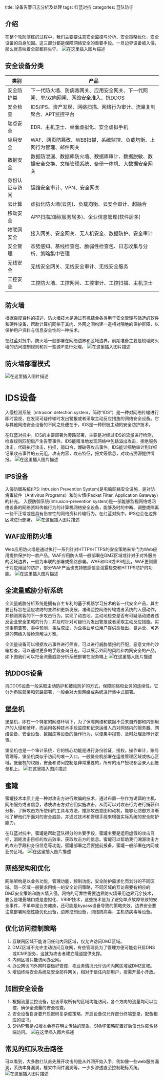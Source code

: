 ﻿title: 设备告警日志分析及处理
tags: 红蓝对抗
categories: 蓝队防守

## 介绍

在整个攻防演练的过程中，我们主要要注意安全监控与分析、安全策略优化、安全设备的自身加固。这三部分都是保障网络安全的重要手段。一旦边界设备被入侵，那么就意味着全部都将失守。
![在这里插入图片描述](https://img-blog.csdnimg.cn/20210422113854988.png?x-oss-process=image/watermark,type_ZmFuZ3poZW5naGVpdGk,shadow_10,text_aHR0cHM6Ly9ibG9nLmNzZG4ubmV0L3dlaXhpbl80NTAwNzA3Mw==,size_16,color_FFFFFF,t_70#pic_center)
## 安全设备分类
| 类别 | 产品 |
|--|--|
| 安全防护类 | 下一代防火墙、防病毒网关、应用安全网关、下一代网闸、单/双向网闸、网络安全准入、抗DDOS |
|安全检查|IDS/IPS、资产发现、网络扫描、网络行为审计、流量复制聚合、APT监控平台|
|端点安全|EDR、主机卫士、桌面虚拟化、安全虚拟手机|
|应用安全|WAF、网页防篡改、WEB扫描、系统监控、负载均衡、上网行为管理、邮件网关|
|数据安全|数据防泄漏、数据库防火墙、数据库审计、数据脱敏、数据安全交换、文档管理系统、备份一体机、大数据安全网关|
|身份认证与访问|运维安全审计、VPN、安全网关|
|云计算|虚拟化防火墙(云防)、负载均衡、云安全审计、超融合|
|移动安全|APP扫描加固(服务居多)、企业信息管理(软件居多)|
|物联网安全|接入网关、安全网关、无人机安全、数据防护、安全审计|
|安全管理|态势感知、基线检查包、脆弱性检查包、日志收集与分析、策略集中管理|
|无线安全|无线安全网关、无线安全审计、无线安全服务|
|工控安全|工控防火墙、工控网闸、工控审计、工控扫描、主机卫士|

## 防火墙
根据百度百科的描述，防火墙技术是通过有机结合各类用于安全管理与筛选的软件和硬件设备，帮助计算机网络于其内、外网之间构建一道相对隔绝的保护屏障，以保护用户资料与信息安全性的一种技术。

在红蓝对抗中，防火墙一般部署在网络边界和区域边界。前期准备主要是梳理防火墙的访问控制规则和对一些源IP进行处理。
![在这里插入图片描述](https://img-blog.csdnimg.cn/20210422110208882.png?x-oss-process=image/watermark,type_ZmFuZ3poZW5naGVpdGk,shadow_10,text_aHR0cHM6Ly9ibG9nLmNzZG4ubmV0L3dlaXhpbl80NTAwNzA3Mw==,size_16,color_FFFFFF,t_70)
## 防火墙部署模式
![在这里插入图片描述](https://img-blog.csdnimg.cn/20210422120457876.png?x-oss-process=image/watermark,type_ZmFuZ3poZW5naGVpdGk,shadow_10,text_aHR0cHM6Ly9ibG9nLmNzZG4ubmV0L3dlaXhpbl80NTAwNzA3Mw==,size_16,color_FFFFFF,t_70)

# IDS设备

入侵检测系统（intrusion detection system，简称“IDS”）是一种对网络传输进行即时监视，在发现可疑传输时发出警报或者采取主动反应措施的网络安全设备。它与其他网络安全设备的不同之处便在于，IDS是一种积极主动的安全防护技术。

在红蓝对抗中，IDS的主要部署为旁路部署，主要是对经过IDS的流量进行检测，检查规则匹配后产生告警事件。IDS能精准地发现网络中包括溢出攻击，拒绝服务攻击，代码执行攻击，扫描，弱口令，爆破等攻击事件。IDS能详细地审计到详细记录攻击事件的五元组，攻击内容，攻击特征，报文等信息，对攻击溯源提供情报。
![在这里插入图片描述](https://img-blog.csdnimg.cn/20210422112436152.jpg?x-oss-process=image/watermark,type_ZmFuZ3poZW5naGVpdGk,shadow_10,text_aHR0cHM6Ly9ibG9nLmNzZG4ubmV0L3dlaXhpbl80NTAwNzA3Mw==,size_16,color_FFFFFF,t_70#pic_center)
## IPS设备
入侵防御系统(IPS: Intrusion Prevention System)是电脑网络安全设施，是对防病毒软件（Antivirus Programs）和防火墙(Packet Filter, Application Gateway)的补充。 入侵防御系统(Intrusion-prevention system)是一部能够监视网络或网络设备的网络资料传输行为的计算机网络安全设备，能够及时的中断、调整或隔离一些不正常或是具有伤害性的网络资料传输行为。在红蓝对抗中，IPS也会在边界区域进行部署。
![在这里插入图片描述](https://img-blog.csdnimg.cn/20210422120940313.png?x-oss-process=image/watermark,type_ZmFuZ3poZW5naGVpdGk,shadow_10,text_aHR0cHM6Ly9ibG9nLmNzZG4ubmV0L3dlaXhpbl80NTAwNzA3Mw==,size_16,color_FFFFFF,t_70)
## WAF应用防火墙
Web应用防火墙是通过执行一系列针对HTTP/HTTPS的安全策略来专门为Web应用提供保护的一款产品。WAF应用防火墙一般部署在DMZ区域或针对于对外服务的区域边界，一般为串联的部署或旁路部署。WAF和IDS或IPS相比，WAF更侧重于对应用层的防护，部分WAF产品也支持敏感信息泄露检查和HTTPS防护的功能。
![在这里插入图片描述](https://img-blog.csdnimg.cn/20210422121709220.png?x-oss-process=image/watermark,type_ZmFuZ3poZW5naGVpdGk,shadow_10,text_aHR0cHM6Ly9ibG9nLmNzZG4ubmV0L3dlaXhpbl80NTAwNzA3Mw==,size_16,color_FFFFFF,t_70)
## 全流量威胁分析系统
全流量威胁分析系统是拥有自主专利的基于机器学习技术的新一代安全产品，其主要目标旨在适应攻防的变种和更新发展，准确监控网络传输或者系统的入侵动作，并预测黑客的下一步攻击行为。实现了动态地、主动地检查是否有可疑活动或者违反企业安全策略的行为；并及时针对可疑行为发出警报或者采取主动反应措施。实现事前告警、事中预测、事后取证，为企事业单位用户提供高检出、易运营、可追溯的网络入侵检测解决方案。

全流量设备可以根据攻击事件进行筛查，可以进行威胁情报的匹配，恶意文件的沙箱检查，可以通过更多的手段查询日志，可以展示外网的风险和内网安全的产品。如下图我们可以把全流量威胁分析系统部署在服务端上
![在这里插入图片描述](https://img-blog.csdnimg.cn/2021042212210328.png?x-oss-process=image/watermark,type_ZmFuZ3poZW5naGVpdGk,shadow_10,text_aHR0cHM6Ly9ibG9nLmNzZG4ubmV0L3dlaXhpbl80NTAwNzA3Mw==,size_16,color_FFFFFF,t_70)
## 抗DDOS设备
抗DDOS设备一般采取主动防护和被动防护的方式，保障网络和业务的连续性，它分为串联部署和旁路部署，一般会对大型网络或系统进行集中式部署。

## 堡垒机
堡垒机，即在一个特定的网络环境下，为了保障网络和数据不受来自外部和内部用户的入侵和破坏，而运用各种技术手段监控和记录运维人员对网络内的服务器、网络设备、安全设备、数据库等设备的操作行为，以便集中报警、及时处理及审计定责。

堡垒机也是一个审计系统，它的核心功能是进行身份验证，授权，操作审计，账号管理等，堡垒机类似于访问的唯一入口，一般堡垒机部署在运维管理区域或核心区域。堡垒机的权限，安全和访问控制是非常重要的，所有的用户授权都会录入到堡垒机上。
![在这里插入图片描述](https://img-blog.csdnimg.cn/20210422123719374.png?x-oss-process=image/watermark,type_ZmFuZ3poZW5naGVpdGk,shadow_10,text_aHR0cHM6Ly9ibG9nLmNzZG4ubmV0L3dlaXhpbl80NTAwNzA3Mw==,size_16,color_FFFFFF,t_70)
## 蜜罐
蜜罐技术本质上是一种对攻击方进行欺骗的技术，通过布置一些作为诱饵的主机、网络服务或者信息，诱使攻击方对它们实施攻击，从而可以对攻击行为进行捕获和分析，了解攻击方所使用的工具与方法，推测攻击意图和动机，能够让防御方清晰地了解他们所面对的安全威胁，并通过技术和管理手段来增强实际系统的安全防护能力。

在红蓝对抗中，蜜罐是帮助蓝队得分的主要手段，蜜罐主要是运用虚假的攻击目标，消耗攻击目标的攻击效率，获取攻击方的信息。蜜罐可以帮助我们溯源攻击方的攻击手段和身份信息等功能，蜜罐部署之后要提前报备。蜜罐一般部署在内网或业务区域。
![在这里插入图片描述](https://img-blog.csdnimg.cn/20210422153645630.png?x-oss-process=image/watermark,type_ZmFuZ3poZW5naGVpdGk,shadow_10,text_aHR0cHM6Ly9ibG9nLmNzZG4ubmV0L3dlaXhpbl80NTAwNzA3Mw==,size_16,color_FFFFFF,t_70#pic_center)
## 网络架构和优化
网络架构是以业务功能，管理功能，控制功能，安全防护需求化而划分的不同区域。同一区域一般要求用统一的安全访问策略，不同区域的互访需要有相应的DMZ安全策略和防火墙入侵。网络的可靠性需要边界防火墙采用边界冗余技术，要么是堆叠端口或是虚拟化、VRRP技术，这些技术是为了避免单点故障导致的安全事件，不单单是业务瘫痪，还可能是bypass设备导致的策略失效。边界安全要注意部署网络性能优化设备，边界控制设备，网络防病毒，主机防病毒等设备。

## 优化访问控制策略

 1. 互联网区域不能访问任何内网区域，仅允许访问DMZ区域。
 2. DMZ区域不允许主动访问互联网，有些管理员为了管理方便可能会开启DNS或ICMP服务，这就为攻击者建立隧道提供支撑。
 3. 内网区域只能访问办公网。
 4. 办公网访问外网时要做好管控，视业务情况允许访问内网区域或DMZ区域。
 5. 增加终端安全系统及安全邮件网关，相对于信任内部用户，按需开最小开放。

## 加固安全设备

 1. 根据流量监控设备，应该采取所有的区域均能访问，各个方向的流量均可以监控，确保全流量的安全检查。
 2. 安全设备自身要开启密码复杂度策略，开启设备仅允许部分终端登录，配备相应的证书。
 3. SNMP若是v2版本会存在明文传输的现象，SNMP策略配置好后仅允许匿名终端访问。
![在这里插入图片描述](https://img-blog.csdnimg.cn/20210422154229264.png?x-oss-process=image/watermark,type_ZmFuZ3poZW5naGVpdGk,shadow_10,text_aHR0cHM6Ly9ibG9nLmNzZG4ubmV0L3dlaXhpbl80NTAwNzA3Mw==,size_16,color_FFFFFF,t_70)
## 常见的红队攻击路径
可以看到，大多数红队首先展开攻击的是从外网开始入手，例如像一些web服务漏洞，系统本身漏洞，框架中间件漏洞等，一步步渗透直至控制靶标系统。
![在这里插入图片描述](https://img-blog.csdnimg.cn/20210422155800811.png?x-oss-process=image/watermark,type_ZmFuZ3poZW5naGVpdGk,shadow_10,text_aHR0cHM6Ly9ibG9nLmNzZG4ubmV0L3dlaXhpbl80NTAwNzA3Mw==,size_16,color_FFFFFF,t_70#pic_center)

